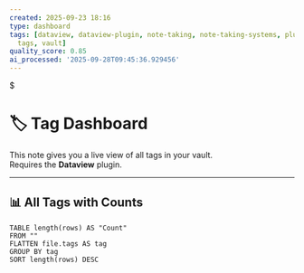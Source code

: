 ```yaml
---
created: 2025-09-23 18:16
type: dashboard
tags: [dataview, dataview-plugin, note-taking, note-taking-systems, plugin, tag-management,
  tags, vault]
quality_score: 0.85
ai_processed: '2025-09-28T09:45:36.929456'
---
```

$
# 🏷️ Tag Dashboard

This note gives you a live view of all tags in your vault.  
Requires the **Dataview** plugin.

---

## 📊 All Tags with Counts

```dataview
TABLE length(rows) AS "Count"
FROM ""
FLATTEN file.tags AS tag
GROUP BY tag
SORT length(rows) DESC
```
```

